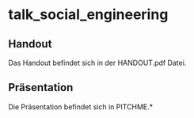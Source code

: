 # talk_social_engineering

## Handout
Das Handout befindet sich in der HANDOUT.pdf Datei.

## Präsentation
Die Präsentation befindet sich in PITCHME.*
